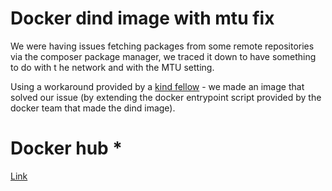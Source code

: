 # Docker dind image with mtu fix

We were having issues fetching packages from some remote repositories via the composer package manager, we traced it down to have something to do with t he network and with the MTU setting.

Using a workaround provided by a [kind fellow](https://discourse.drone.io/t/docker-mtu-problem/1207/4) - we made an image that solved our issue (by extending the docker entrypoint script provided by the docker team that made the dind image).

# Docker hub *
[Link](https://hub.docker.com/repository/docker/plumtreesystems/dind-with-mtu-fix)
